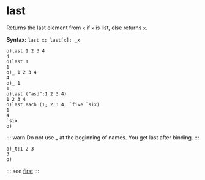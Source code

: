 # last

Returns the last element from `x` if `x` is list, else returns `x`.

**Syntax:** ```last x; last[x]; _x```

```o
o)last 1 2 3 4
4
o)last 1
1
o)_ 1 2 3 4
4
o)_ 1
1
o)last ("asd";1 2 3 4)
1 2 3 4
o)last each (1; 2 3 4; `five `six)
1
4
`six
o)
```

::: warn
Do not use _ at the beginning of names. You get last after binding.
:::

```o
o)_t:1 2 3
3
o)
```


::: see
[first](/verbs/list/first.md)
:::

